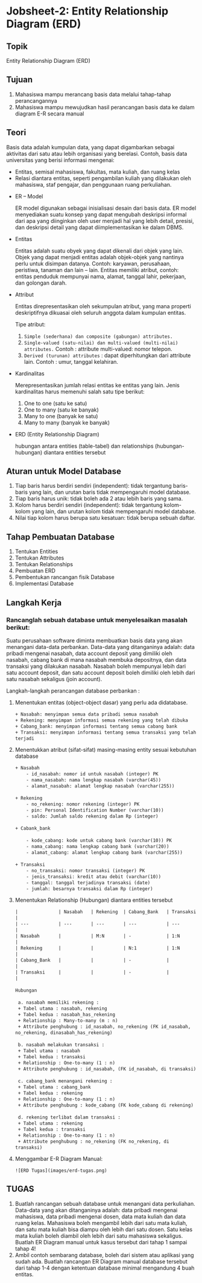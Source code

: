 # Jobsheet-2: Entity Relationship Diagram (ERD)

## Topik
Entity Relationship Diagram (ERD) 

## Tujuan
1.	Mahasiswa mampu merancang basis data melalui tahap-tahap perancangannya
2.	Mahasiswa mampu mewujudkan hasil perancangan basis data ke dalam diagram E-R secara manual

## Teori
Basis data adalah kumpulan data, yang dapat digambarkan sebagai aktivitas dari satu atau lebih organisasi yang berelasi. 
Contoh, basis data universitas yang berisi informasi mengenai: 
-	Entitas, semisal mahasiswa, fakultas, mata kuliah, dan ruang kelas
-	Relasi diantara entitas, seperti pengambilan kuliah yang dilakukan oleh mahasiswa, staf pengajar, dan penggunaan 
ruang perkuliahan.

+ ER – Model

    ER model digunakan sebagai inisialisasi desain dari basis data. ER model menyediakan suatu konsep yang dapat mengubah 
    deskripsi informal dari apa yang diinginkan oleh user menjadi hal yang lebih detail, presisi, dan deskripsi detail yang 
    dapat diimplementasikan ke dalam DBMS. 
+ Entitas 

    Entitas adalah suatu obyek yang dapat dikenali dari objek yang lain. Objek yang dapat menjadi entitas adalah objek-objek 
    yang nantinya perlu untuk disimpan datanya.
    Contoh: karyawan, perusahaan, peristiwa, tanaman dan lain – lain. 
    Entitas memiliki atribut, contoh: entitas penduduk mempunyai nama, alamat, tanggal lahir, pekerjaan, dan golongan darah.
     
+ Attribut

    Entitas direpresentasikan oleh sekumpulan atribut, yang mana properti deskriptifnya dikuasai oleh seluruh anggota 
    dalam kumpulan entitas.
    
    Tipe atribut:
    
    1. `Simple (sederhana) dan composite (gabungan) attributes.`
    2. `Single-valued (satu-nilai) dan multi-valued (multi-nilai) attributes.`
    Contoh : attribute multi-valued: nomor telepon.
    3.  `Derived (turunan) attributes` : dapat diperhitungkan dari attribute lain.
    Contoh : umur, tanggal kelahiran.
    
+ Kardinalitas

    Merepresentasikan jumlah relasi entitas ke entitas yang lain. Jenis kardinalitas harus memenuhi salah satu tipe berikut:
    1.	One to one (satu ke satu)
    2.	One to many (satu ke banyak)
    3.	Many to one (banyak ke satu)
    4.	Many to many (banyak ke banyak)
    
+ ERD (Entity Relationship Diagram)

    hubungan antara entities (table-tabel) dan relationships (hubungan-hubungan) diantara entities tersebut


## Aturan untuk Model Database
1. Tiap baris harus berdiri sendiri (independent): tidak tergantung baris-baris yang lain, dan urutan baris tidak 
mempengaruhi model database.
2. Tiap baris harus unik: tidak boleh ada 2 atau lebih baris yang sama.
3. Kolom harus berdiri sendiri (independent): tidak tergantung kolom-kolom yang lain, dan urutan kolom tidak mempengaruhi 
model database.
4. Nilai tiap kolom harus berupa satu kesatuan: tidak berupa sebuah daftar.

## Tahap Pembuatan Database
1. Tentukan Entities
2. Tentukan Attributes
3. Tentukan Relationships
4. Pembuatan ERD
5. Pembentukan rancangan fisik Database
6. Implementasi Database 

## Langkah Kerja
### Rancanglah sebuah database untuk menyelesaikan masalah berikut:
Suatu perusahaan software diminta membuatkan basis data yang akan menangani data-data perbankan. Data-data yang 
ditanganinya adalah: data pribadi mengenai nasabah, data account deposit yang dimiliki oleh nasabah, cabang bank 
di mana nasabah membuka depositnya, dan data transaksi yang dilakukan nasabah. Nasabah boleh mempunyai lebih dari 
satu account deposit, dan satu account deposit boleh dimiliki oleh lebih dari satu nasabah sekaligus (join account).

Langkah-langkah perancangan database perbankan :
1.	Menentukan entitas (object-object dasar) yang perlu ada didatabase.

        + Nasabah: menyimpan semua data pribadi semua nasabah
        + Rekening: menyimpan informasi semua rekening yang telah dibuka
        + Cabang_bank: menyimpan informasi tentang semua cabang bank
        + Transaksi: menyimpan informasi tentang semua transaksi yang telah terjadi
    
2.	Menentukkan atribut (sifat-sifat) masing-masing entity sesuai kebutuhan database

        + Nasabah
            - id_nasabah: nomor id untuk nasabah (integer) PK
            - nama_nasabah: nama lengkap nasabah (varchar(45))
            - alamat_nasabah: alamat lengkap nasabah (varchar(255))
            
        + Rekening
            - no_rekening: nomor rekening (integer) PK
            - pin: Personal Identification Number (varchar(10))
            - saldo: Jumlah saldo rekening dalam Rp (integer)

        + Cabank_bank
        
            - kode_cabang: kode untuk cabang bank (varchar(10)) PK
            - nama_cabang: nama lengkap cabang bank (varchar(20))
            - alamat_cabang: alamat lengkap cabang bank (varchar(255)) 

        + Transaksi
            - no_transaksi: nomor transaksi (integer) PK
            - jenis_transaksi: kredit atau debit (varchar(10))
            - tanggal: tanggal terjadinya transaksi (date)
            - jumlah: besarnya transaksi dalam Rp (integer)

3.	Menentukan Relationship (Hubungan) diantara entities tersebut

        |               | Nasabah   | Rekening  | Cabang_Bank   | Transaksi |
        | ---           | ---       | ---       | ---           | ---       |
        | Nasabah       |           | M:N       | -             | 1:N       |
        | Rekening      |           |           | N:1           | 1:N       |
        | Cabang_Bank   |           |           | -             |           |
        | Transaksi     |           |           | -             |           |

        Hubungan
        
         a. nasabah memiliki rekening : 
         + Tabel utama : nasabah, rekening
         + Tabel kedua : nasabah_has_rekening
         + Relationship : Many-to-many (m : n) 
         + Attribute penghubung : id_nasabah, no_rekening (FK id_nasabah, no_rekening, dinasabah_has_rekening)
         
         b. nasabah melakukan transaksi :  
         + Tabel utama : nasabah
         + Tabel kedua : transaksi
         + Relationship : One-to-many (1 : n)
         + Attribute penghubung : id_nasabah, (FK id_nasabah, di transaksi)
        
         c. cabang_bank menangani rekening :  
         + Tabel utama : cabang_bank
         + Tabel kedua : rekening
         + Relationship : One-to-many (1 : n)
         + Attribute penghubung : kode_cabang (FK kode_cabang di rekening)
        
         d. rekening terlibat dalam transaksi :  
         + Tabel utama : rekening
         + Tabel kedua : transaksi
         + Relationship : One-to-many (1 : n)
         + Attribute penghubung : no_rekening (FK no_rekening, di transaksi)

4.	Menggambar E-R Diagram Manual:

        ![ERD Tugas](images/erd-tugas.png)

## TUGAS
1.	Buatlah rancangan sebuah database untuk menangani data perkuliahan. Data-data yang akan ditanganinya adalah: data 
pribadi mengenai mahasiswa, data pribadi mengenai dosen, data mata kuliah dan data ruang kelas. Mahasiswa boleh mengambil 
lebih dari satu mata kuliah, dan satu mata kuliah bisa diampu oleh lebih dari satu dosen. Satu kelas mata kuliah boleh 
diambil oleh lebih dari satu mahasiswa sekaligus.
Buatlah ER Diagram manual untuk kasus tersebut dari tahap 1 sampai tahap 4!
2.	 Ambil contoh sembarang database, boleh dari sistem atau aplikasi yang sudah ada. Buatlah rancangan ER Diagram 
manual database tersebut dari tahap 1-4 dengan ketentuan database minimal mengandung 4 buah entitas.